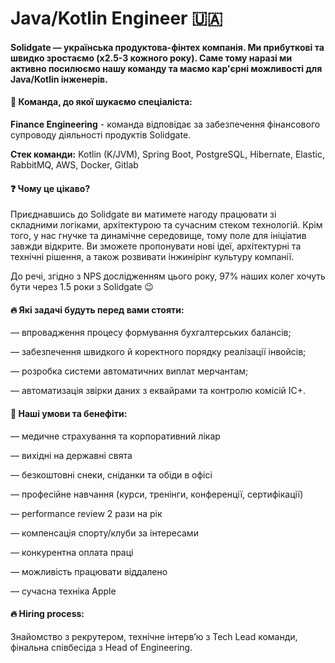 ## <h1> Java/Kotlin Engineer 🇺🇦 </h1> 
<h4> Solidgate — українська продуктова-фінтех компанія. Ми прибуткові та швидко зростаємо (x2.5-3 кожного року). Саме тому наразі ми активно посилюємо нашу команду та маємо кар'єрні можливості для Java/Kotlin інженерів. </h4> 

#### &#128205; Команда, до якої шукаємо спеціаліста:
<p><b> Finance Engineering</b> - команда відповідає за забезпечення фінансового супроводу діяльності продуктів Solidgate. </p> 
<p><b>Стек команди:</b> Kotlin (K/JVM), Spring Boot, PostgreSQL, Hibernate, Elastic, RabbitMQ, AWS, Docker, Gitlab </p>

#### &#10067; Чому це цікаво?
<p> Приєднавшись до Solidgate ви матимете нагоду працювати зі складними логіками, архітектурою та сучасним стеком технологій. Крім того, у нас гнучке та динамічне середовище, тому поле для ініціатив завжди відкрите. Ви зможете пропонувати нові ідеї, архітектурні та технічні рішення, а також розвивати інжинірінг культуру компанії. </p>

<p> До речі, згідно з NPS дослідженням цього року, 97% наших колег хочуть бути через 1.5 роки з Solidgate 😉 <p>

#### &#128293; Які задачі будуть перед вами стояти:
<p> — впровадження процесу формування бухгалтерських балансів; <p>
<p> — забезпечення швидкого й коректного порядку реалізації інвойсів; <p>
<p> — розробка системи автоматичних виплат мерчантам; <p>
<p> — автоматизація звірки даних з еквайрами та контролю комісій IC+. <p>

#### &#129321; Наші умови та бенефіти:
<p> — медичне страхування та корпоративний лікар <p>
<p> — вихідні на державні свята <p>
<p> — безкоштовні снеки, сніданки та обіди в офісі <p>
<p> — професійне навчання (курси, тренінги, конференції, сертифікації) <p>
<p> — performance review 2 рази на рік <p>
<p> — компенсація спорту/клуби за інтересами <p>
<p> — конкурентна оплата праці <p>
<p> — можливість працювати віддалено <p>
<p> — сучасна техніка Apple

#### &#128293; Hiring process:
<p> Знайомство з рекрутером, технічне інтервʼю з Tech Lead команди, фінальна співбесіда з Head of Engineering. <p>


